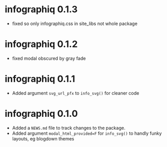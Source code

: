 # infographiq 0.1.3

* fixed so only infographiq.css in site_libs not whole package

# infographiq 0.1.2

* fixed modal obscured by gray fade

# infographiq 0.1.1

* Added argument `svg_url_pfx` to `info_svg()` for cleaner code

# infographiq 0.1.0

* Added a `NEWS.md` file to track changes to the package.
* Added argument `modal_html_provided=F` for `info_svg()` to handly funky layouts, eg blogdown themes
